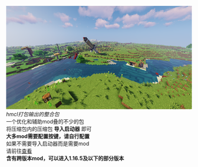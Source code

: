 ![icon](icon.png)
_hmcl打包输出的整合包_<br/>
一个优化和辅助mod叠的不少的包<br/>
将压缩包内的压缩包 __导入启动器__ 即可<br/>
__大多mod需要配置按键，请自行配置__<br/>
如果不需要导入启动器而是需要mod<br/>
请前往[查看](mods.md)<br/>
__含有跨版本mod，可以进入1.16.5及以下的部分版本__
